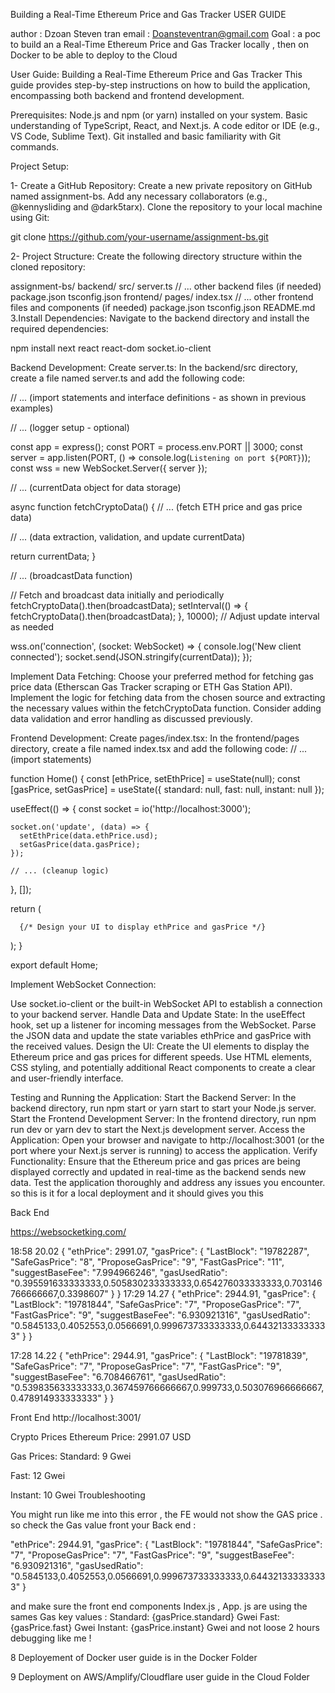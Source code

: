 Building a Real-Time Ethereum Price and Gas Tracker USER GUIDE

author : Dzoan Steven tran email : Doansteventran@gmail.com Goal : a poc to build an a Real-Time Ethereum Price and Gas Tracker locally , then on Docker to be able to deploy to the Cloud

User Guide: Building a Real-Time Ethereum Price and Gas Tracker This guide provides step-by-step instructions on how to build the application, encompassing both backend and frontend development.

Prerequisites: Node.js and npm (or yarn) installed on your system. Basic understanding of TypeScript, React, and Next.js. A code editor or IDE (e.g., VS Code, Sublime Text). Git installed and basic familiarity with Git commands.

Project Setup:

1- Create a GitHub Repository: Create a new private repository on GitHub named assignment-bs. Add any necessary collaborators (e.g., @kennysliding and @dark5tarx). Clone the repository to your local machine using Git:

git clone https://github.com/your-username/assignment-bs.git

2- Project Structure: Create the following directory structure within the cloned repository:

assignment-bs/
    backend/
        src/
            server.ts
            // ... other backend files (if needed)
        package.json
        tsconfig.json
    frontend/
        pages/
            index.tsx 
        // ... other frontend files and components (if needed)
        package.json
        tsconfig.json
    README.md
3.Install Dependencies: Navigate to the backend directory and install the required dependencies:

npm install next react react-dom socket.io-client

Backend Development:
Create server.ts: In the backend/src directory, create a file named server.ts and add the following code:

// ... (import statements and interface definitions - as shown in previous examples)

// ... (logger setup - optional)

const app = express();
const PORT = process.env.PORT || 3000;
const server = app.listen(PORT, () => console.log(`Listening on port ${PORT}`));
const wss = new WebSocket.Server({ server });

// ... (currentData object for data storage)

async function fetchCryptoData() {
  // ... (fetch ETH price and gas price data)

  // ... (data extraction, validation, and update currentData) 

  return currentData;
}

// ... (broadcastData function)

// Fetch and broadcast data initially and periodically
fetchCryptoData().then(broadcastData);
setInterval(() => {
  fetchCryptoData().then(broadcastData);
}, 10000); // Adjust update interval as needed

wss.on('connection', (socket: WebSocket) => {
  console.log('New client connected');
  socket.send(JSON.stringify(currentData));
});

Implement Data Fetching: Choose your preferred method for fetching gas price data (Etherscan Gas Tracker scraping or ETH Gas Station API). Implement the logic for fetching data from the chosen source and extracting the necessary values within the fetchCryptoData function. Consider adding data validation and error handling as discussed previously.

Frontend Development: Create pages/index.tsx: In the frontend/pages directory, create a file named index.tsx and add the following code:
// ... (import statements)

function Home() {
  const [ethPrice, setEthPrice] = useState(null);
  const [gasPrice, setGasPrice] = useState({ standard: null, fast: null, instant: null });

  useEffect(() => {
    const socket = io('http://localhost:3000'); 

    socket.on('update', (data) => {
      setEthPrice(data.ethPrice.usd); 
      setGasPrice(data.gasPrice); 
    });

    // ... (cleanup logic)
  }, []);

  return (
    
      {/* Design your UI to display ethPrice and gasPrice */} 
    
  );
}

export default Home;

Implement WebSocket Connection:

Use socket.io-client or the built-in WebSocket API to establish a connection to your backend server. Handle Data and Update State: In the useEffect hook, set up a listener for incoming messages from the WebSocket. Parse the JSON data and update the state variables ethPrice and gasPrice with the received values. Design the UI: Create the UI elements to display the Ethereum price and gas prices for different speeds. Use HTML elements, CSS styling, and potentially additional React components to create a clear and user-friendly interface.

Testing and Running the Application: Start the Backend Server: In the backend directory, run npm start or yarn start to start your Node.js server. Start the Frontend Development Server: In the frontend directory, run npm run dev or yarn dev to start the Next.js development server. Access the Application: Open your browser and navigate to http://localhost:3001 (or the port where your Next.js server is running) to access the application. Verify Functionality: Ensure that the Ethereum price and gas prices are being displayed correctly and updated in real-time as the backend sends new data. Test the application thoroughly and address any issues you encounter.
so this is it for a local deployment and it should gives you this

Back End

https://websocketking.com/


18:58 20.02
{
  "ethPrice": 2991.07,
  "gasPrice": {
    "LastBlock": "19782287",
    "SafeGasPrice": "8",
    "ProposeGasPrice": "9",
    "FastGasPrice": "11",
    "suggestBaseFee": "7.994966246",
    "gasUsedRatio": "0.395591633333333,0.505830233333333,0.654276033333333,0.703146766666667,0.3398607"
  }
}
17:29 14.27
{
  "ethPrice": 2944.91,
  "gasPrice": {
    "LastBlock": "19781844",
    "SafeGasPrice": "7",
    "ProposeGasPrice": "7",
    "FastGasPrice": "9",
    "suggestBaseFee": "6.930921316",
    "gasUsedRatio": "0.5845133,0.4052553,0.0566691,0.999673733333333,0.644321333333333"
  }
}

17:28 14.22
{
  "ethPrice": 2944.91,
  "gasPrice": {
    "LastBlock": "19781839",
    "SafeGasPrice": "7",
    "ProposeGasPrice": "7",
    "FastGasPrice": "9",
    "suggestBaseFee": "6.708466761",
    "gasUsedRatio": "0.539835633333333,0.367459766666667,0.999733,0.503076966666667,0.478914933333333"
  }
}



Front End http://localhost:3001/

Crypto Prices
Ethereum Price: 2991.07 USD

Gas Prices:
Standard: 9 Gwei

Fast: 12 Gwei

Instant: 10 Gwei
Troubleshooting

You might run like me into this error , the FE would not show the GAS price . so check the Gas value front your Back end :

   "ethPrice": 2944.91,
  "gasPrice": {
    "LastBlock": "19781844",
    "SafeGasPrice": "7",
    "ProposeGasPrice": "7",
    "FastGasPrice": "9",
    "suggestBaseFee": "6.930921316",
    "gasUsedRatio": "0.5845133,0.4052553,0.0566691,0.999673733333333,0.644321333333333"
  }

and make sure the front end components Index.js , App. js are using the sames Gas key values : Standard: {gasPrice.standard} Gwei Fast: {gasPrice.fast} Gwei Instant: {gasPrice.instant} Gwei and not loose 2 hours debugging like me !

8 Deployement of Docker user guide is in the Docker Folder

9 Deployment on AWS/Amplify/Cloudflare user guide in the Cloud Folder
